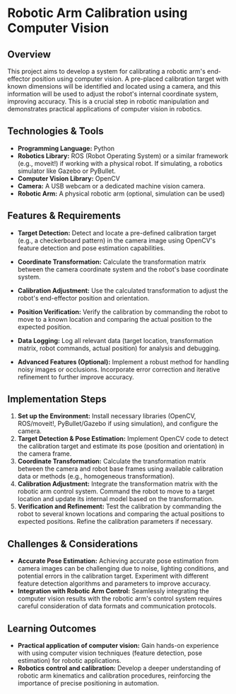 # Robotic Arm Calibration using Computer Vision

## Overview
This project aims to develop a system for calibrating a robotic arm's end-effector position using computer vision.  A pre-placed calibration target with known dimensions will be identified and located using a camera, and this information will be used to adjust the robot's internal coordinate system, improving accuracy. This is a crucial step in robotic manipulation and demonstrates practical applications of computer vision in robotics.

## Technologies & Tools
- **Programming Language:** Python
- **Robotics Library:** ROS (Robot Operating System) or a similar framework (e.g., moveit!) if working with a physical robot.  If simulating, a robotics simulator like Gazebo or PyBullet.
- **Computer Vision Library:** OpenCV
- **Camera:** A USB webcam or a dedicated machine vision camera.
- **Robotic Arm:** A physical robotic arm (optional, simulation can be used)


## Features & Requirements
- **Target Detection:**  Detect and locate a pre-defined calibration target (e.g., a checkerboard pattern) in the camera image using OpenCV's feature detection and pose estimation capabilities.
- **Coordinate Transformation:**  Calculate the transformation matrix between the camera coordinate system and the robot's base coordinate system.
- **Calibration Adjustment:**  Use the calculated transformation to adjust the robot's end-effector position and orientation.
- **Position Verification:**  Verify the calibration by commanding the robot to move to a known location and comparing the actual position to the expected position.
- **Data Logging:** Log all relevant data (target location, transformation matrix, robot commands, actual position) for analysis and debugging.

- **Advanced Features (Optional):** Implement a robust method for handling noisy images or occlusions.  Incorporate error correction and iterative refinement to further improve accuracy.


## Implementation Steps
1. **Set up the Environment:** Install necessary libraries (OpenCV, ROS/moveit!, PyBullet/Gazebo if using simulation), and configure the camera.
2. **Target Detection & Pose Estimation:** Implement OpenCV code to detect the calibration target and estimate its pose (position and orientation) in the camera frame.
3. **Coordinate Transformation:** Calculate the transformation matrix between the camera and robot base frames using available calibration data or methods (e.g., homogeneous transformation).
4. **Calibration Adjustment:**  Integrate the transformation matrix with the robotic arm control system.  Command the robot to move to a target location and update its internal model based on the transformation.
5. **Verification and Refinement:** Test the calibration by commanding the robot to several known locations and comparing the actual positions to expected positions. Refine the calibration parameters if necessary.


## Challenges & Considerations
- **Accurate Pose Estimation:**  Achieving accurate pose estimation from camera images can be challenging due to noise, lighting conditions, and potential errors in the calibration target. Experiment with different feature detection algorithms and parameters to improve accuracy.
- **Integration with Robotic Arm Control:** Seamlessly integrating the computer vision results with the robotic arm's control system requires careful consideration of data formats and communication protocols.


## Learning Outcomes
- **Practical application of computer vision:**  Gain hands-on experience with using computer vision techniques (feature detection, pose estimation) for robotic applications.
- **Robotics control and calibration:** Develop a deeper understanding of robotic arm kinematics and calibration procedures, reinforcing the importance of precise positioning in automation.

